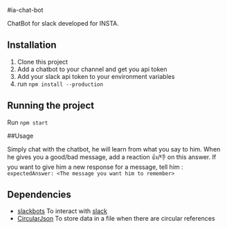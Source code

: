 #ia-chat-bot

ChatBot for slack developed for INSTA.

## Installation

1. Clone this project
2. Add a chatbot to your channel and get you api token
3. Add your slack api token to your environment variables
4. run `npm install --production`

## Running the project

Run `npm start`

##Usage

Simply chat with the chatbot, he will learn from what you say to him.
When he gives you a good/bad message, add a reaction :+1:/:-1: on this answer.
If you want to give him a new response for a message, tell him : `expectedAnswer: <The message you want him to remember>`

## Dependencies

- [slackbots](https://www.npmjs.com/package/slackbots) To interact with [slack](https://slack.com/)
- [CircularJson](https://www.npmjs.com/package/circular-json) To store data in a file when there are circular references